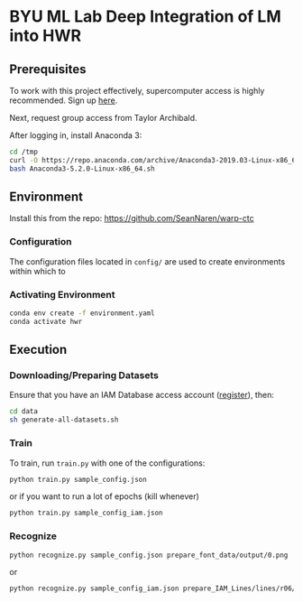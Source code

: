 # BYU ML Lab Deep Integration of LM into HWR

## Prerequisites

To work with this project effectively, supercomputer access is highly
recommended.  Sign up [here](https://rc.byu.edu/account/create/).

Next, request group access from Taylor Archibald.

After logging in, install Anaconda 3:

``` sh
cd /tmp
curl -O https://repo.anaconda.com/archive/Anaconda3-2019.03-Linux-x86_64.sh
bash Anaconda3-5.2.0-Linux-x86_64.sh
```

## Environment

Install this from the repo:
https://github.com/SeanNaren/warp-ctc

### Configuration

The configuration files located in `config/` are used to create environments
within which to 

### Activating Environment

``` sh
conda env create -f environment.yaml
conda activate hwr
```

## Execution

### Downloading/Preparing Datasets

Ensure that you have an IAM Database access account ([register](http://www.fki.inf.unibe.ch/DBs/iamDB/iLogin/index.php)), then:

``` bash
cd data
sh generate-all-datasets.sh
```

### Train

To train, run `train.py` with one of the configurations:

``` sh
python train.py sample_config.json
```
or if you want to run a lot of epochs (kill whenever)
``` sh
python train.py sample_config_iam.json
```

### Recognize

``` sh
python recognize.py sample_config.json prepare_font_data/output/0.png
```
or 

``` sh
python recognize.py sample_config_iam.json prepare_IAM_Lines/lines/r06/r06-000/r06-000-00.png
```
